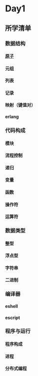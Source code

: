 # Day1
## 所学清单
### 数据结构
#### [原子](atom.md)
#### 元组
#### 列表
#### 记录
#### 映射（键值对）
####  erlang
### 代码构成
#### 模块
#### 流程控制
#### 递归
#### 变量
#### 函数
#### 操作符
#### 运算符
### 数据类型
#### 整型
#### 浮点型
#### 字符串
#### 二进制
### 编译器
#### eshell
#### escript
### 程序与运行
#### 程序构成
#### 进程
#### 分布式编程

